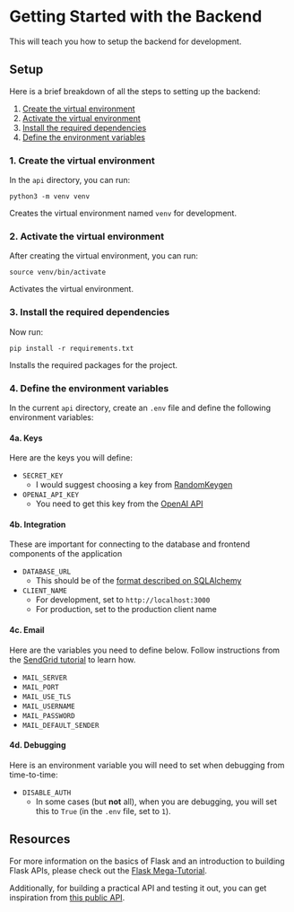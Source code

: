 # Getting Started with the Backend

This will teach you how to setup the backend for development.

## Setup

Here is a brief breakdown of all the steps to setting up the backend:
1. [Create the virtual environment](#1-create-the-virtual-environment)
2. [Activate the virtual environment](#2-activate-the-virtual-environment)
3. [Install the required dependencies](#3-install-the-required-dependencies)
4. [Define the environment variables](#4-define-the-environment-variables)

### 1. Create the virtual environment

In the `api` directory, you can run:

```
python3 -m venv venv
```

Creates the virtual environment named `venv` for development.

### 2. Activate the virtual environment

After creating the virtual environment, you can run:

```
source venv/bin/activate
```

Activates the virtual environment.

### 3. Install the required dependencies

Now run:

```
pip install -r requirements.txt
```

Installs the required packages for the project.

### 4. Define the environment variables

In the current `api` directory, create an `.env` file and define the following environment variables:

#### 4a. Keys

Here are the keys you will define:

- `SECRET_KEY`
  - I would suggest choosing a key from [RandomKeygen](https://randomkeygen.com/)
- `OPENAI_API_KEY`
  - You need to get this key from the [OpenAI API](https://openai.com/blog/openai-api)

#### 4b. Integration

These are important for connecting to the database and frontend components of the application

- `DATABASE_URL`
  - This should be of the [format described on SQLAlchemy](https://docs.sqlalchemy.org/en/20/core/engines.html#database-urls)
- `CLIENT_NAME`
  - For development, set to `http://localhost:3000`
  - For production, set to the production client name

#### 4c. Email

Here are the variables you need to define below. Follow instructions from the [SendGrid tutorial](https://sendgrid.com/blog/sending-emails-from-python-flask-applications-with-twilio-sendgrid/) to learn how.

- `MAIL_SERVER`
- `MAIL_PORT`
- `MAIL_USE_TLS`
- `MAIL_USERNAME`
- `MAIL_PASSWORD`
- `MAIL_DEFAULT_SENDER`

#### 4d. Debugging

Here is an environment variable you will need to set when debugging from time-to-time:

- `DISABLE_AUTH`
  - In some cases (but **not** all), when you are debugging, you will set this to `True` (in the `.env` file, set to `1`).

## Resources

For more information on the basics of Flask and an introduction to building Flask APIs, please check out the [Flask Mega-Tutorial](https://blog.miguelgrinberg.com/post/the-flask-mega-tutorial-part-i-hello-world).

Additionally, for building a practical API and testing it out, you can get inspiration from [this public API](https://github.com/miguelgrinberg/microblog-api).
